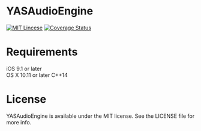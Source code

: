 YASAudioEngine
==============
[![MIT Lincese](http://img.shields.io/badge/license-MIT-blue.svg?style=flat)](LICENSE)
[![Coverage Status](https://coveralls.io/repos/objective-audio/YASAudio/badge.svg?branch=master)](https://coveralls.io/r/objective-audio/YASAudio?branch=master)

Requirements
==============
iOS 9.1 or later  
OS X 10.11 or later
C++14

License
==============
YASAudioEngine is available under the MIT license. See the LICENSE file for more info.
